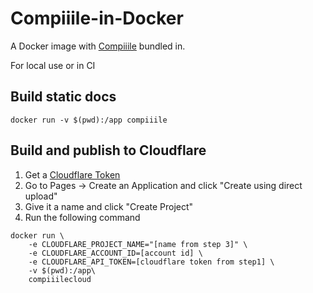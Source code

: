 # Compiiile-in-Docker

A Docker image with [Compiiile](https://github.com/compiiile/compiiile) bundled in.

For local use or in CI

## Build static docs

```
docker run -v $(pwd):/app compiiile
```

## Build and publish to Cloudflare

1. Get a [Cloudflare Token](https://developers.cloudflare.com/pages/how-to/use-direct-upload-with-continuous-integration/#get-credentials-from-cloudflare)
2. Go to Pages -> Create an Application and click "Create using direct upload"
3. Give it a name and click "Create Project"
4. Run the following command

```
docker run \
	-e CLOUDFLARE_PROJECT_NAME="[name from step 3]" \
	-e CLOUDFLARE_ACCOUNT_ID=[account id] \
	-e CLOUDFLARE_API_TOKEN=[cloudflare token from step1] \
	-v $(pwd):/app\
	compiiilecloud
```
